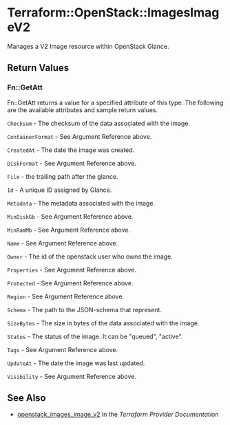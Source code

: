 # Terraform::OpenStack::ImagesImageV2

Manages a V2 Image resource within OpenStack Glance.

## Return Values

### Fn::GetAtt

Fn::GetAtt returns a value for a specified attribute of this type. The following are the available attributes and sample return values.

`Checksum` - The checksum of the data associated with the image.

`ContainerFormat` - See Argument Reference above.

`CreatedAt` - The date the image was created.

`DiskFormat` - See Argument Reference above.

`File` - the trailing path after the glance.

`Id` - A unique ID assigned by Glance.

`Metadata` - The metadata associated with the image.

`MinDiskGb` - See Argument Reference above.

`MinRamMb` - See Argument Reference above.

`Name` - See Argument Reference above.

`Owner` - The id of the openstack user who owns the image.

`Properties` - See Argument Reference above.

`Protected` - See Argument Reference above.

`Region` - See Argument Reference above.

`Schema` - The path to the JSON-schema that represent.

`SizeBytes` - The size in bytes of the data associated with the image.

`Status` - The status of the image. It can be "queued", "active".

`Tags` - See Argument Reference above.

`UpdateAt` - The date the image was last updated.

`Visibility` - See Argument Reference above.

## See Also

* [openstack_images_image_v2](https://www.terraform.io/docs/providers/openstack/r/images_image_v2.html) in the _Terraform Provider Documentation_